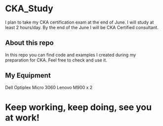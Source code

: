 # CKA_Study

I plan to take my CKA certification exam at the end of June. I will study at least 2 hours/day. 
By the end of the June I will be CKA Certified consultant.


## About this repo

In this repo you can find code and examples I created during my preparation for CKA. Feel free to check and use it.


## My Equipment
Dell Optiplex Micro 3060
Lenovo M900 x 2



# Keep working, keep doing, see you at work!
